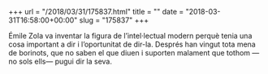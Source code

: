 +++
url = "/2018/03/31/175837.html"
title = ""
date = "2018-03-31T16:58:00+00:00"
slug = "175837"
+++

Émile Zola va inventar la figura de l’intel·lectual modern perquè tenia una cosa important a dir i l’oportunitat de dir-la. Després han vingut tota mena de borinots, que no saben el que diuen i suporten malament que tothom —no sols ells— pugui dir la seva.

